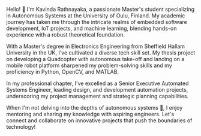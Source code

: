 Hello! 👋 I'm Kavinda Rathnayaka, a passionate Master's student specializing in Autonomous Systems at the University of Oulu, Finland. My academic journey has taken me through the intricate realms of embedded software development, IoT projects, and machine learning, blending hands-on experience with a robust theoretical foundation.

With a Master's degree in Electronics Engineering from Sheffield Hallam University in the UK, I've cultivated a diverse tech skill set. My thesis project on developing a Quadcopter with autonomous take-off and landing on a mobile robot platform sharpened my problem-solving skills and my proficiency in Python, OpenCV, and MATLAB.

In my professional chapter, I've excelled as a Senior Executive Automated Systems Engineer, leading design, and development automation projects, underscoring my project management and strategic planning capabilities.

When I'm not delving into the depths of autonomous systems 👀, I enjoy mentoring and sharing my knowledge with aspiring engineers. Let's connect and collaborate on innovative projects that push the boundaries of technology!



<!---
Kavi91/Kavi91 is a ✨ special ✨ repository because its `README.md` (this file) appears on your GitHub profile.
You can click the Preview link to take a look at your changes.
--->
